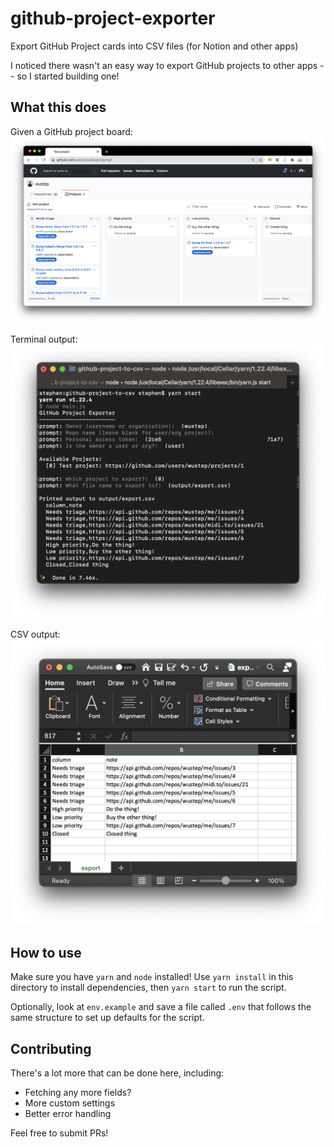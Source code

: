 # github-project-exporter

Export GitHub Project cards into CSV files (for Notion and other apps)

I noticed there wasn't an easy way to export GitHub projects to other apps -- so I started building one!

## What this does

Given a GitHub project board:
![GitHub project board](photos/github-project.png)

Terminal output:
![Terminal output](photos/terminal-output.png)

CSV output:
![CSV output](photos/csv-output.png)

## How to use

Make sure you have `yarn` and `node` installed! Use `yarn install` in this directory to install dependencies, then `yarn start` to run the script.

Optionally, look at `env.example` and save a file called `.env` that follows the same structure to set up defaults for the script.

## Contributing

There's a lot more that can be done here, including:

- Fetching any more fields?
- More custom settings
- Better error handling

Feel free to submit PRs!
